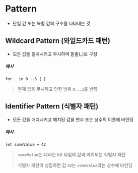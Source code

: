 # Pattern

 - 단일 값 또는 복합 값의 구조를 나타내는 것

## Wildcard Pattern (와일드카드 패턴)
 - 모든 값을 일치시키고 무시하며 밑줄(_)로 구성

##### 예시
```
for _ in 0...5 { }
```
> 현재 값을 무시하고 닫힌 범위 `0...5`를 반복

## Identifier Pattern (식별자 패턴)
 - 모든 값을 매치시키고 매치된 값을 변수 또는 상수의 이름에 바인딩

##### 예시
```
let someValue = 42
```
> `someValue`는 `42`라는 Int 타입의 값과 매치되는 식별자 패턴  
>   
> 식별자 패턴이 성립하면 값 `42`는 `someValue`라는 상수에 바인딩
